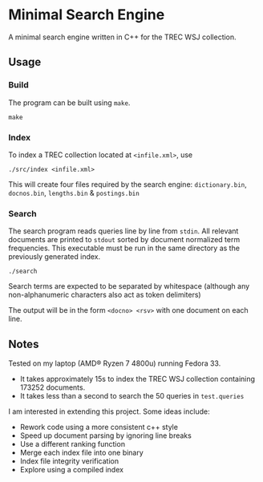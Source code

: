 # Minimal Search Engine

A minimal search engine written in C++ for the TREC WSJ collection.

## Usage

### Build

The program can be built using `make`.

```
make
```

### Index

To index a TREC collection located at `<infile.xml>`, use

```
./src/index <infile.xml>
```

This will create four files required by the search engine: `dictionary.bin`, `docnos.bin`, `lengths.bin` & `postings.bin`

### Search

The search program reads queries line by line from `stdin`. All relevant documents are printed to `stdout` sorted by document normalized term frequencies. This executable must be run in the same directory as the previously generated index.

```
./search
```

Search terms are expected to be separated by whitespace (although any non-alphanumeric characters also act as token delimiters)

The output will be in the form `<docno> <rsv>` with one document on each line.

## Notes

Tested on my laptop (AMD® Ryzen 7 4800u) running Fedora 33.

- It takes approximately 15s to index the TREC WSJ collection containing 173252 documents.
- It takes less than a second to search the 50 queries in `test.queries`

I am interested in extending this project. Some ideas include:

- Rework code using a more consistent c++ style
- Speed up document parsing by ignoring line breaks
- Use a different ranking function
- Merge each index file into one binary
- Index file integrity verification
- Explore using a compiled index